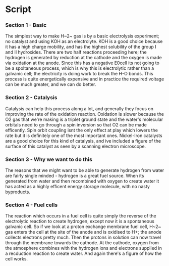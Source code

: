 # Script

### Section 1 - Basic
The simplest way to make H~2~ gas is by a basic electrolysis experiment; no catalyst and using KOH as an electrolyte.
KOH is a good choice because it has a high charge mobility, and has the highest solubility of the group I and II hydroxides.
There are two half reactions proceeding here; the hydrogen is generated by reduction at the cathode and the oxygen is made via oxidation at the anode.
Since this has a negative E0cell its not going to be a spoltaneous process, which is why this is electrolytic rather than a galvanic cell; the electricity is doing work to break the H-O bonds.
This process is quite energetically expensive and in practice the required voltage can be much greater, and we can do better.

### Section 2 - Catalysis
Catalysis can help this process along a lot, and generally they focus on improving the rate of the oxidation reaction. 
Oxidation is slower because the O2 gas that we're making is a triplet ground state and the water's molecular orbitals need to go through a spin inversion so that O2 can be made efficently.
Spin orbit coupling isnt the only effect at play which lowers the rate but it is definitely one of the most important ones.
Nickel-Iron catalysts are a good choice for this kind of catalysis, and ive included a figure of the surface of this catalyst as seen by a scanning electron microscope.

### Section 3 - Why we want to do this
The reasons that we might want to be able to generate hydrogen from water are fairly single minded - hydrogen is a great fuel source.
When its generated from water and then recombined with oxygen to create water it has acted as a highly efficent energy storage molecule, with no nasty byproducts.

### Section 4 - Fuel cells
The reaction which occurs in a fuel cell is quite simply the reverse of the electrolytic reaction to create hydrogen, except now it is a spontaneous galvanic cell.
So if we look at a proton exchange membrane fuel cell, H~2~ gas enters the cell at the site of the anode and is oxidised to H+; the anode collects electrons pretty much.
Then the protons in solution can now travel through the membrane towards the cathode.
At the cathode, oxygen from the atmosphere combines with the hydrogen ions and electrons supplied in a recduction reaction to create water.
And again there's a figure of how the cell works.
